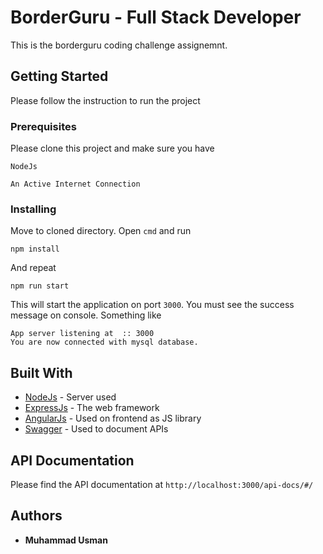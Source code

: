 # BorderGuru - Full Stack Developer

This is the borderguru coding challenge assignemnt.

## Getting Started

Please follow the instruction to run the project

### Prerequisites

Please clone this project and make sure you have

```
NodeJs
```
```
An Active Internet Connection
```

### Installing

Move to cloned directory. Open `cmd` and run

```
npm install
```

And repeat

```
npm run start
```

This will start the application on port `3000`. You must see the success message on console. Something like
```
App server listening at  :: 3000
You are now connected with mysql database.
```

## Built With

* [NodeJs](https://nodejs.org/en/) - Server used
* [ExpressJs](https://expressjs.com/) - The web framework
* [AngularJs](https://angularjs.org/) - Used on frontend as JS library
* [Swagger](https://swagger.io/) - Used to document APIs

## API Documentation

Please find the API documentation at `http://localhost:3000/api-docs/#/`

## Authors

* **Muhammad Usman** 



